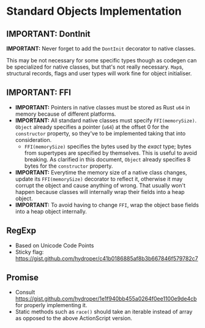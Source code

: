 # Standard Objects Implementation

## IMPORTANT: DontInit

**IMPORTANT:** Never forget to add the `DontInit` decorator to native classes.

This may be not necessary for some specific types though as codegen can be specialized for native classes, but that's not really necessary. `Map`s, structural records, flags and user types will work fine for object initialiser.

## IMPORTANT: FFI

- **IMPORTANT:** Pointers in native classes must be stored as Rust `u64` in memory because of different platforms.
- **IMPORTANT:** All standard native classes must specify `FFI(memorySize)`. `Object` already specifies a pointer (`u64`) at the offset 0 for the `constructor` property, so they've to be implemented taking that into consideration.
  - `FFI(memorySize)` specifies the bytes used by the _exact_ type; bytes from supertypes are specified by themselves. This is useful to avoid breaking. As clarified in this document, `Object` already specifies 8 bytes for the `constructor` property.
- **IMPORTANT:** Everytime the memory size of a native class changes, update its `FFI(memorySize)` decorator to reflect it, otherwise it may corrupt the object and cause anything of wrong. That usually won't happen because classes will internally wrap their fields into a heap object.
- **IMPORTANT:** To avoid having to change `FFI`, wrap the object base fields into a heap object internally.

## RegExp

- Based on Unicode Code Points
- Sticky flag: https://gist.github.com/hydroper/c41b0186885af8b3b667846f579782c7

## Promise

- Consult https://gist.github.com/hydroper/1e1f940bb455a0264f0ee1100e9de4cb for properly implementing it.
- Static methods such as `race()` should take an iterable instead of array as opposed to the above ActionScript version.